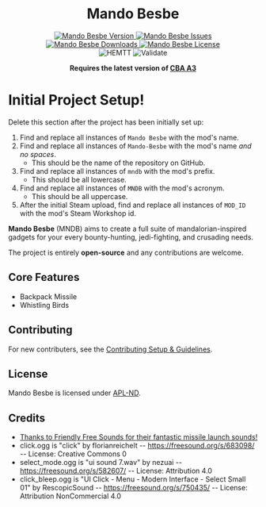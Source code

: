 <!-- If you want to make changes to this README, you need to also modify the README.md in the docs folder as well -->

<h1 align="center">Mando Besbe</h1>
<p align="center">
    <a href="https://github.com/CmdrGree/Mando-Besbe/releases/latest">
        <img src="https://img.shields.io/badge/Version-0.0.0-blue?style=flat-square" alt="Mando Besbe Version">
    </a>
    <a href="https://github.com/CmdrGree/Mando-Besbe/issues">
        <img src="https://img.shields.io/github/issues-raw/CmdrGree/Mando-Besbe.svg?style=flat-square&label=Issues" alt="Mando Besbe Issues">
    </a>
    <a href="https://steamcommunity.com/sharedfiles/filedetails/?id=MOD_ID">
        <img src="https://img.shields.io/steam/downloads/MOD_ID.svg?style=flat-square&label=Downloads" alt="Mando Besbe Downloads">
    </a>
    <a href="https://github.com/CmdrGree/Mando-Besbe/blob/master/LICENSE">
        <img src="https://img.shields.io/badge/License-APL ND-red?style=flat-square" alt="Mando Besbe License">
    </a>
    <br>
    <img src="https://img.shields.io/github/actions/workflow/status/CmdrGree/Mando-Besbe/hemtt.yml?style=flat-square&label=HEMTT" alt="HEMTT">
    <img src="https://img.shields.io/github/actions/workflow/status/CmdrGree/Mando-Besbe/arma.yml?style=flat-square&label=Validate" alt="Validate">
</p>

<p align="center">
    <b>Requires the latest version of <a href="https://github.com/CBATeam/CBA_A3/releases/latest">CBA A3</a></b>
</p>

# Initial Project Setup!
Delete this section after the project has been initially set up:
1. Find and replace all instances of `Mando Besbe` with the mod's name.
2. Find and replace all instances of `Mando-Besbe` with the mod's name *and no spaces*.
   - This should be the name of the repository on GitHub.
3. Find and replace all instances of `mndb` with the mod's prefix.
   - This should be all lowercase.
4. Find and replace all instances of `MNDB` with the mod's acronym.
   - This should be all uppercase.
5. After the initial Steam upload, find and replace all instances of `MOD_ID` with the mod's Steam Workshop id.

**Mando Besbe** (MNDB) aims to create a full suite of mandalorian-inspired gadgets for your every bounty-hunting, jedi-fighting, and crusading needs.

The project is entirely **open-source** and any contributions are welcome.

## Core Features
- Backpack Missile
- Whistling Birds

## Contributing
For new contributers, see the [Contributing Setup & Guidelines](./.github/CONTRIBUTING.md).

## License
Mando Besbe is licensed under [APL-ND](./LICENSE.md).

## Credits
- [Thanks to Friendly Free Sounds for their fantastic missile launch sounds!](https://www.youtube.com/@FriendlyFreeSounds)
- click.ogg is "click" by florianreichelt -- https://freesound.org/s/683098/ -- License: Creative Commons 0
- select_mode.ogg is "ui sound 7.wav" by nezuai -- https://freesound.org/s/582607/ -- License: Attribution 4.0
- click_bleep.ogg is "UI Click - Menu - Modern Interface - Select Small 01" by RescopicSound -- https://freesound.org/s/750435/ -- License: Attribution NonCommercial 4.0